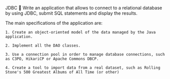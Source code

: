 JDBC :guitar:
Write an application that allows to connect to a relational database by using JDBC, submit SQL statements and display the results.

The main specifications of the application are:

    1. Create an object-oriented model of the data managed by the Java application.
    
    2. Implement all the DAO classes.
    
    3. Use a connection pool in order to manage database connections, such as C3PO, HikariCP or Apache Commons DBCP.
    
    4. Create a tool to import data from a real dataset, such as Rolling Stone's 500 Greatest Albums of All Time (or other)
